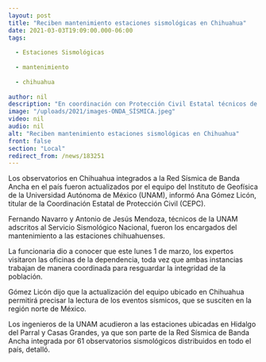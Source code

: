 ```yaml
---
layout: post
title: "Reciben mantenimiento estaciones sismológicas en Chihuahua"
date: 2021-03-03T19:09:00.000-06:00
tags:
  
  - Estaciones Sismológicas
  
  - mantenimiento
  
  - chihuahua
  
author: nil
description: "En coordinación con Protección Civil Estatal técnicos de la UNAM actualizan los equipos en Parral y Casas Grandes, que son parte de los 61 observatorios de la Red Sísmica de Banda Ancha en el país"
image: "/uploads/2021/images-ONDA_SÍSMICA.jpeg"
video: nil
audio: nil
alt: "Reciben mantenimiento estaciones sismológicas en Chihuahua"
front: false
section: "Local"
redirect_from: /news/183251
---
```


Los observatorios en Chihuahua integrados a la Red Sísmica de Banda Ancha en el país fueron actualizados por el equipo del Instituto de Geofísica de la Universidad Autónoma de México (UNAM), informó Ana Gómez Licón, titular de la Coordinación Estatal de Protección Civil (CEPC).

Fernando Navarro y Antonio de Jesús Mendoza, técnicos de la UNAM adscritos al Servicio Sismológico Nacional, fueron los encargados del mantenimiento a las estaciones chihuahuenses.

La funcionaria dio a conocer que este lunes 1 de marzo, los expertos visitaron las oficinas de la dependencia, toda vez que ambas instancias trabajan de manera coordinada para resguardar la integridad de la población.

Gómez Licón dijo que la actualización del equipo ubicado en Chihuahua permitirá precisar la lectura de los eventos sísmicos, que se susciten en la región norte de México.

Los ingenieros de la UNAM acudieron a las estaciones ubicadas en Hidalgo del Parral y Casas Grandes, ya que son parte de la Red Sísmica de Banda Ancha integrada por 61 observatorios sismológicos distribuidos en todo el país, detalló.